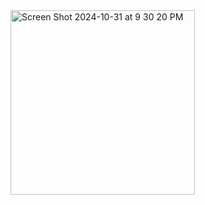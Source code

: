 <img width="295" alt="Screen Shot 2024-10-31 at 9 30 20 PM" src="https://github.com/user-attachments/assets/05f87962-d677-423c-a83d-b77d436160e5">
